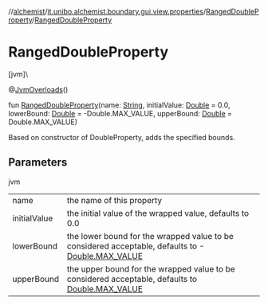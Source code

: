 //[alchemist](../../../index.md)/[it.unibo.alchemist.boundary.gui.view.properties](../index.md)/[RangedDoubleProperty](index.md)/[RangedDoubleProperty](-ranged-double-property.md)

# RangedDoubleProperty

[jvm]\

@[JvmOverloads](https://kotlinlang.org/api/latest/jvm/stdlib/kotlin.jvm/-jvm-overloads/index.html)()

fun [RangedDoubleProperty](-ranged-double-property.md)(name: [String](https://kotlinlang.org/api/latest/jvm/stdlib/kotlin/-string/index.html), initialValue: [Double](https://kotlinlang.org/api/latest/jvm/stdlib/kotlin/-double/index.html) = 0.0, lowerBound: [Double](https://kotlinlang.org/api/latest/jvm/stdlib/kotlin/-double/index.html) = -Double.MAX_VALUE, upperBound: [Double](https://kotlinlang.org/api/latest/jvm/stdlib/kotlin/-double/index.html) = Double.MAX_VALUE)

Based on constructor of DoubleProperty, adds the specified bounds.

## Parameters

jvm

| | |
|---|---|
| name | the name of this property |
| initialValue | the initial value of the wrapped value, defaults to 0.0 |
| lowerBound | the lower bound for the wrapped value to be considered acceptable, defaults to -[Double.MAX_VALUE](https://kotlinlang.org/api/latest/jvm/stdlib/kotlin/-double/-m-a-x_-v-a-l-u-e.html) |
| upperBound | the upper bound for the wrapped value to be considered acceptable, defaults to [Double.MAX_VALUE](https://kotlinlang.org/api/latest/jvm/stdlib/kotlin/-double/-m-a-x_-v-a-l-u-e.html) |
